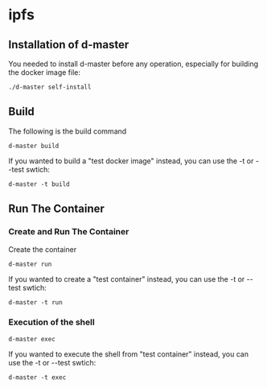 # ipfs

## Installation of d-master

You needed to install d-master before any operation, especially for building the docker image file:
```
./d-master self-install
```

## Build

The following is the build command

```Shell
d-master build
```

If you wanted to build a "test docker image" instead, you can use the -t or --test swtich:
```
d-master -t build
```

## Run The Container

### Create and Run The Container
Create the container
```Shell
d-master run
```

If you wanted to create a "test container" instead, you can use the -t or --test swtich:
```
d-master -t run
```

### Execution of the shell
```
d-master exec
```
If you wanted to execute the shell from "test container" instead, you can use the -t or --test swtich:
```
d-master -t exec
```
